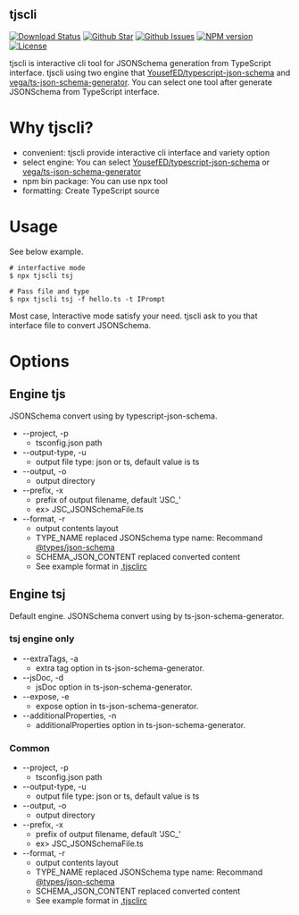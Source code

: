 ## tjscli

[![Download Status](https://img.shields.io/npm/dw/simple-tjscli.svg)](https://npmcharts.com/compare/simple-tjscli?minimal=true) [![Github Star](https://img.shields.io/github/stars/imjuni/simple-tjscli.svg?style=popout)](https://github.com/imjuni/simple-tjscli) [![Github Issues](https://img.shields.io/github/issues-raw/imjuni/simple-tjscli.svg)](https://github.com/imjuni/simple-tjscli/issues) [![NPM version](https://img.shields.io/npm/v/simple-tjscli.svg)](https://www.npmjs.com/package/simple-tjscli) [![License](https://img.shields.io/npm/l/simple-tjscli.svg)](https://github.com/imjuni/simple-tjscli/blob/master/LICENSE) 

tjscli is interactive cli tool for JSONSchema generation from TypeScript interface. tjscli using two engine that [YousefED/typescript-json-schema](https://github.com/YousefED/typescript-json-schema) and [vega/ts-json-schema-generator](https://github.com/vega/ts-json-schema-generator). You can select one tool after generate JSONSchema from TypeScript interface.

# Why tjscli?

- convenient: tjscli provide interactive cli interface and variety option
- select engine: You can select [YousefED/typescript-json-schema](https://github.com/YousefED/typescript-json-schema) or [vega/ts-json-schema-generator](https://github.com/vega/ts-json-schema-generator)
- npm bin package: You can use npx tool
- formatting: Create TypeScript source

# Usage

See below example.

```
# interfactive mode
$ npx tjscli tsj

# Pass file and type
$ npx tjscli tsj -f hello.ts -t IPrompt
```

Most case, Interactive mode satisfy your need. tjscli ask to you that interface file to convert JSONSchema.

# Options

## Engine tjs

JSONSchema convert using by typescript-json-schema.

- --project, -p
  - tsconfig.json path
- --output-type, -u
  - output file type: json or ts, default value is ts
- --output, -o
  - output directory
- --prefix, -x
  - prefix of output filename, default 'JSC\_'
  - ex> JSC_JSONSchemaFile.ts
- --format, -r
  - output contents layout
  - TYPE_NAME replaced JSONSchema type name: Recommand [@types/json-schema](https://www.npmjs.com/package/@types/json-schema)
  - SCHEMA_JSON_CONTENT replaced converted content
  - See example format in [.tjsclirc](https://github.com/imjuni/tjscli/blob/master/.tjsclirc)

## Engine tsj

Default engine. JSONSchema convert using by ts-json-schema-generator.

### tsj engine only 
- --extraTags, -a
  - extra tag option in ts-json-schema-generator.
- --jsDoc, -d
  - jsDoc option in ts-json-schema-generator.
- --expose, -e
  - expose option in ts-json-schema-generator.
- --additionalProperties, -n
  - additionalProperties option in ts-json-schema-generator.

### Common
- --project, -p
  - tsconfig.json path
- --output-type, -u
  - output file type: json or ts, default value is ts
- --output, -o
  - output directory
- --prefix, -x
  - prefix of output filename, default 'JSC\_'
  - ex> JSC_JSONSchemaFile.ts
- --format, -r
  - output contents layout
  - TYPE_NAME replaced JSONSchema type name: Recommand [@types/json-schema](https://www.npmjs.com/package/@types/json-schema)
  - SCHEMA_JSON_CONTENT replaced converted content
  - See example format in [.tjsclirc](https://github.com/imjuni/tjscli/blob/master/.tjsclirc)
